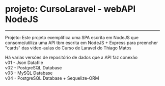 # projeto: CursoLaravel - webAPI NodeJS

----------------------------------------------------------------
Projeto: Este projeto exemplifica uma SPA escrita em NodeJS que 
         consome/utiliza uma API tbm escrita em NodeJS + Express
         para preencher "cards" das video-aulas do
         Curso de Laravel do Thiago Matos

Há varias versões de repositório de dados que a API faz conexão<br>
v01 - Json Datafile<br>
v02 - PostgreSQL Database<br>
v03 - MySQL Database<br>
v04 - PostgreSQL Database + Sequelize-ORM<br>
